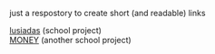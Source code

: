 just a respostory to create short (and readable) links

<a href = '/lusiadas'>lusiadas</a> (school project)<br>
<a href = '/money'>MONEY</a> (another school project)
